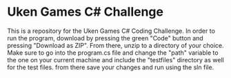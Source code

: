 # Uken Games C# Challenge

This is a repository for the Uken Games C# Coding Challenge.
In order to run the program, download by pressing the green "Code" button and pressing "Download as ZIP".
From there, unzip to a directory of your choice.
Make sure to go into the program.cs file and change the "path" variable to the one on your current machine and include the "testfiles" directory as well for the test files.
from there save your changes and run using the sln file.
